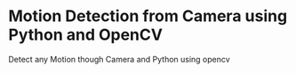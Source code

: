 # Motion Detection from Camera using Python and OpenCV
 Detect any Motion though Camera and Python using opencv 
